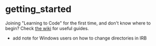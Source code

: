 getting_started
===============

Joining "Learning to Code" for the first time, and don't know where to begin? Check [the wiki](https://github.com/BuffaloLTC/getting_started/wiki) for useful guides.

* add note for Windows users on how to change directories in IRB
